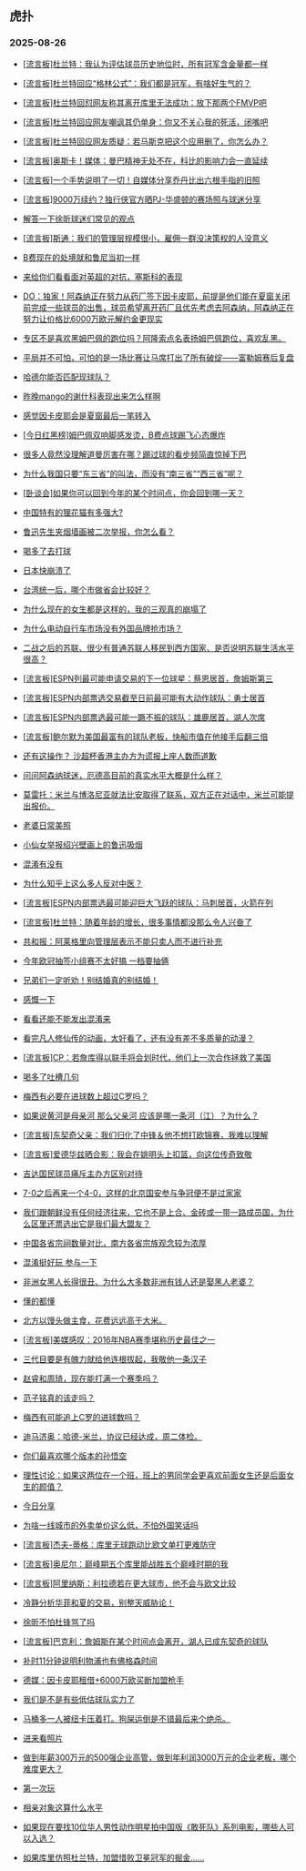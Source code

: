 ## 虎扑 
### 2025-08-26

+ [[流言板]杜兰特：我认为评估球员历史地位时，所有冠军含金量都一样](https://bbs.hupu.com/634559358.html)

+ [[流言板]杜兰特回应“格林公式”：我们都是冠军，有啥好生气的？](https://bbs.hupu.com/634559247.html)

+ [[流言板]杜兰特回怼网友称其离开库里无法成功：放下那两个FMVP吧](https://bbs.hupu.com/634560065.html)

+ [[流言板]杜兰特回应网友嘲讽其仍单身：你又不关心我的死活，闭嘴吧](https://bbs.hupu.com/634557535.html)

+ [[流言板]杜兰特回应网友质疑：若马斯克把这个应用删了，你怎么办？](https://bbs.hupu.com/634559147.html)

+ [[流言板]奥斯卡！媒体：曼巴精神无处不在，科比的影响力会一直延续](https://bbs.hupu.com/634557929.html)

+ [[流言板]一个手势说明了一切！自媒体分享乔丹比出六根手指的旧照](https://bbs.hupu.com/634558104.html)

+ [[流言板]9000万续约？独行侠官方晒PJ-华盛顿的赛场照与球迷分享](https://bbs.hupu.com/634557867.html)

+ [解答一下徐昕球迷们常见的观点](https://bbs.hupu.com/634557751.html)

+ [[流言板]斯通：我们的管理层规模很小，雇佣一群没决策权的人没意义](https://bbs.hupu.com/634557181.html)

+ [B费现在的处境就和鲁尼当初一样](https://bbs.hupu.com/634553338.html)

+ [来给你们看看面对英超的对抗，塞斯科的表现](https://bbs.hupu.com/634552786.html)

+ [DO：独家！阿森纳正在努力从药厂签下因卡皮耶，前提是他们能在夏窗关闭前完成一些球员的出售，球员希望离开药厂且优先考虑去阿森纳，阿森纳正在努力让价格比6000万欧元解约金更现实](https://bbs.hupu.com/634556456.html)

+ [专区不是喜欢黑姆巴佩的跑位吗？阿隆索点名表扬姆巴佩跑位，喜欢乱黑。](https://bbs.hupu.com/634552513.html)

+ [平局并不可怕，可怕的是一场比赛让马席打出了所有破绽——富勒姆赛后复盘](https://bbs.hupu.com/634556314.html)

+ [哈德尔能否匹配现球队？](https://bbs.hupu.com/634555456.html)

+ [昨晚mango的谢什科表现出来怎么样啊](https://bbs.hupu.com/634553741.html)

+ [感觉因卡皮耶会是夏窗最后一笔转入](https://bbs.hupu.com/634553192.html)

+ [[今日红黑榜]姆巴佩双响脚感发烫，B费点球踢飞心态爆炸](https://bbs.hupu.com/634555269.html)

+ [很多人竟然没理解道曼厉害在哪？踢过球的看步频简直惊掉下巴](https://bbs.hupu.com/634555422.html)

+ [为什么我国只要“东三省”的叫法，而没有“南三省”“西三省”呢？](https://bbs.hupu.com/634557069.html)

+ [[卧谈会]如果你可以回到今年的某个时间点，你会回到哪一天？](https://bbs.hupu.com/634558819.html)

+ [中国特有的狸花猫有多强大?](https://bbs.hupu.com/634558621.html)

+ [鲁迅先生夹烟墙画被二次举报，你怎么看？](https://bbs.hupu.com/634559301.html)

+ [喝多了去打球](https://bbs.hupu.com/634557992.html)

+ [日本快崩溃了](https://bbs.hupu.com/634557321.html)

+ [台湾统一后，哪个市做省会比较好？](https://bbs.hupu.com/634559457.html)

+ [为什么现在的女生都是这样的，我的三观真的崩塌了](https://bbs.hupu.com/634558732.html)

+ [为什么电动自行车市场没有外国品牌抢市场？](https://bbs.hupu.com/634557296.html)

+ [二战之后的苏联、很少有普通苏联人移民到西方国家、是否说明苏联生活水平很高？](https://bbs.hupu.com/634557168.html)

+ [[流言板]ESPN列最可能申请交易的下一位球星：蔡恩居首，詹姆斯第三](https://bbs.hupu.com/634560150.html)

+ [[流言板]ESPN内部票选交易截至日前最可能有大动作球队：勇士居首](https://bbs.hupu.com/634560510.html)

+ [[流言板]ESPN内部票选最可能一蹶不振的球队：雄鹿居首，湖人次席](https://bbs.hupu.com/634560401.html)

+ [[流言板]鲍尔默为美国最富有的球队老板，快船市值在他接手后翻三倍](https://bbs.hupu.com/634560240.html)

+ [还有这操作？ 沙超杯香港主办方为谎报上座人数而道歉](https://bbs.hupu.com/634556479.html)

+ [问问阿森纳球迷，厄德高目前的真实水平大概是什么样？](https://bbs.hupu.com/634556419.html)

+ [莫雷托：米兰与博洛尼亚就法比安取得了联系，双方正在对话中，米兰可能提出报价。](https://bbs.hupu.com/634555632.html)

+ [老婆日常美照](https://bbs.hupu.com/634558970.html)

+ [小仙女举报绍兴壁画上的鲁迅吸烟](https://bbs.hupu.com/634558030.html)

+ [混淆有没有](https://bbs.hupu.com/634558090.html)

+ [为什么知乎上这么多人反对中医？](https://bbs.hupu.com/634557674.html)

+ [[流言板]ESPN内部票选最可能迎巨大飞跃的球队：马刺居首，火箭在列](https://bbs.hupu.com/634560329.html)

+ [[流言板]杜兰特：随着年龄的增长，很多事情都没那么令人兴奋了](https://bbs.hupu.com/634559943.html)

+ [共和报：阿莱格里向管理层表示不能只卖人而不进行补充](https://bbs.hupu.com/634559669.html)

+ [今年欧冠抽签小组赛不太好搞  一档要抽俩](https://bbs.hupu.com/634558548.html)

+ [兄弟们一定听劝！别结婚真的别结婚！](https://bbs.hupu.com/634560562.html)

+ [感慨一下](https://bbs.hupu.com/634558386.html)

+ [看看还能不能发出混淆来](https://bbs.hupu.com/634559404.html)

+ [看完凡人修仙传的动画，太好看了，还有没有差不多质量的动漫？](https://bbs.hupu.com/634560415.html)

+ [[流言板]CP：若詹库得以联手将会划时代，他们上一次合作拯救了美国](https://bbs.hupu.com/634561004.html)

+ [喝多了吐槽几句](https://bbs.hupu.com/634560889.html)

+ [梅西有必要在进球数上超过C罗吗？](https://bbs.hupu.com/634559398.html)

+ [如果说黄河是母亲河 那么父亲河 应该是哪一条河（江）？为什么？](https://bbs.hupu.com/634560437.html)

+ [[流言板]东契奇父亲：我们归化了中锋＆他不想打欧锦赛，我难以理解](https://bbs.hupu.com/634561000.html)

+ [[流言板]爱德华兹晒合影：我会在姚明头上扣篮，向这位传奇致敬](https://bbs.hupu.com/634560103.html)

+ [吉达国民球员痛斥主办方区别对待](https://bbs.hupu.com/634559991.html)

+ [7-0之后再来一个4-0，这样的北京国安参与争冠便不是过家家](https://bbs.hupu.com/634559814.html)

+ [我们跟朝鲜没有任何经济往来，它也不是上合、金砖或一带一路成员国，为什么区里还票选出它是我们最大盟友？](https://bbs.hupu.com/634561278.html)

+ [中国各省宗祠数量对比，南方各省宗族观念较为浓厚](https://bbs.hupu.com/634559807.html)

+ [混淆挺好玩 参与一下](https://bbs.hupu.com/634561185.html)

+ [非洲女黑人长得很丑、为什么大多数非洲有钱人还是娶黑人老婆？](https://bbs.hupu.com/634559846.html)

+ [懂的都懂](https://bbs.hupu.com/634560110.html)

+ [北方以馒头做主食，花费远远高于大米。](https://bbs.hupu.com/634560297.html)

+ [[流言板]美媒感叹：2016年NBA赛季堪称历史最佳之一](https://bbs.hupu.com/634561636.html)

+ [三代目要是有魄力就给他连根拔起，我敬他一条汉子](https://bbs.hupu.com/634560375.html)

+ [赵睿和周琦，现在能打满一个赛季吗？](https://bbs.hupu.com/634560243.html)

+ [范子铭真的该走吗？](https://bbs.hupu.com/634561013.html)

+ [梅西有可能追上C罗的进球数吗？](https://bbs.hupu.com/634558150.html)

+ [迪马济奥：哈德-米兰，协议已经达成，周二体检。](https://bbs.hupu.com/634560711.html)

+ [你们最喜欢哪个版本的孙悟空](https://bbs.hupu.com/634560214.html)

+ [理性讨论：如果这两位在一个班，班上的男同学会更喜欢前面女生还是后面女生的颜值？](https://bbs.hupu.com/634560613.html)

+ [今日分享](https://bbs.hupu.com/634561128.html)

+ [为啥一线城市的外卖单价这么低，不怕外国笑话吗](https://bbs.hupu.com/634561133.html)

+ [[流言板]杰夫-蒂格：库里无球跑动比欧文单打更难防守](https://bbs.hupu.com/634561711.html)

+ [[流言板]奥尼尔：巅峰期五个库里能战胜五个巅峰时期的我](https://bbs.hupu.com/634561797.html)

+ [[流言板]阿里纳斯：利拉德若在更大球市，他不会与欧文比较](https://bbs.hupu.com/634561759.html)

+ [冷静分析华菲和夏的交易，别整天威胁论！](https://bbs.hupu.com/634560813.html)

+ [徐昕不怕杜锋骂了吗](https://bbs.hupu.com/634560835.html)

+ [[流言板]巴克利：詹姆斯在某个时间点会离开，湖人已成东契奇的球队](https://bbs.hupu.com/634561591.html)

+ [补时11分钟说明利物浦也有佛格森时间](https://bbs.hupu.com/634561882.html)

+ [德媒：因卡皮耶租借+6000万欧买断加盟枪手 ](https://bbs.hupu.com/634560945.html)

+ [我们是不是有些低估球队实力了](https://bbs.hupu.com/634561725.html)

+ [马桶多一人被纽卡压着打。狗屎运倒是不错最后来个绝杀。](https://bbs.hupu.com/634561965.html)

+ [进来看照片](https://bbs.hupu.com/634561803.html)

+ [做到年薪300万元的500强企业高管，做到年利润3000万元的企业老板，哪个难度更大？](https://bbs.hupu.com/634561722.html)

+ [第一次玩](https://bbs.hupu.com/634562106.html)

+ [相亲对象这算什么水平](https://bbs.hupu.com/634562113.html)

+ [如果现在要找10位华人男性动作明星拍中国版《敢死队》系列电影，哪些人可以入选？](https://bbs.hupu.com/634561374.html)

+ [如果库里仿照杜兰特，加盟惜败卫冕冠军的掘金……](https://bbs.hupu.com/634560819.html)

